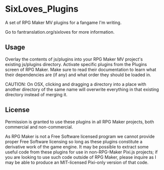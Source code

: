 # SixLoves_Plugins

A set of RPG Maker MV plugins for a fangame I'm writing.

Go to fantranslation.org/sixloves for more information.

## Usage

Overlay the contents of js/plugins into your RPG Maker MV project's existing
js/plugins directory. Activate specific plugins from the Plugins screen of RPG
Maker. Make sure to read their documentation to learn what their dependencies
are (if any) and what order they should be loaded in.

CAUTION: On OSX, clicking and dragging a directory into a place with another
directory of the same name will overwrite everything in that existing directory
instead of merging it.

## License

Permission is granted to use these plugins in all RPG Maker projects, both
commercial and non-commercial.

As RPG Maker is not a Free Software licensed program we cannot provide proper
Free Software licensing so long as these plugins constitute a derivative work
of the game engine. It may be possible to extract some useful code from these
plugins for use in non-RPG-Maker Pixi.js projects; if you are looking to use
such code outside of RPG Maker, please inquire as I may be able to produce an
MIT-licensed Pixi-only version of that code.